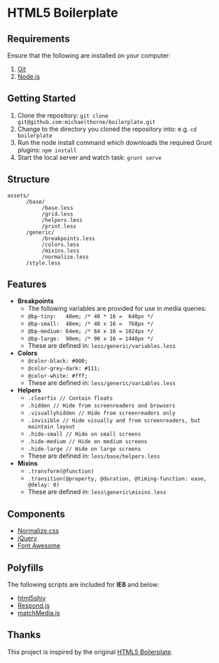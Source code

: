 HTML5 Boilerplate
=

Requirements
-

Ensure that the following are installed on your computer:

1. [Git](http://git-scm.com/)
2. [Node.js](http://nodejs.org/)

Getting Started
-

1. Clone the repository: `git clone git@github.com:michaelthorne/boilerplate.git`
2. Change to the directory you cloned the repository into: e.g. `cd boilerplate`
3. Run the node install command which downloads the required Grunt plugins: `npm install`
4. Start the local server and watch task: `grunt serve`

Structure
-
```
assets/
      /base/
           /base.less
           /grid.less
           /helpers.less
           /print.less
      /generic/
           /breakpoints.less
           /colors.less
           /mixins.less
           /normalize.less
      /style.less
```

Features
-

- **Breakpoints**
    - The following variables are provided for use in media queries:
    - `@bp-tiny:   40em; /* 40 * 16 =  640px */`
    - `@bp-small:  48em; /* 48 x 16 =  768px */`
    - `@bp-medium: 64em; /* 64 x 16 = 1024px */`
    - `@bp-large:  90em; /* 90 x 16 = 1440px */`
    - These are defined in: `less/generic/variables.less`
- **Colors**
    - `@color-black: #000;`
    - `@color-grey-dark: #111;`
    - `@color-white: #fff;`
    - These are defined in: `less/generic/variables.less`
- **Helpers**
    - `.clearfix // Contain floats`
    - `.hidden // Hide from screenreaders and browsers`
    - `.visuallyhidden // Hide from screenreaders only`
    - `.invisible // Hide visually and from screenreaders, but maintain layout`
    - `.hide-small // Hide on small screens`
    - `.hide-medium // Hide on medium screens`
    - `.hide-large // Hide on large screens`
    - These are defined in: `less/base/helpers.less`
- **Mixins**
    - `.transform(@function)`
    - `.transition(@property, @duration, @timing-function: ease, @delay: 0)`
    - These are defined in: `less\generic\mixins.less`

Components
-

- [Normalize.css](http://necolas.github.io/normalize.css/)
- [jQuery](http://jquery.com/)
- [Font Awesome](http://fontawesome.io/)

Polyfills
-

The following scripts are included for **IE8** and below:
- [html5shiv](https://github.com/aFarkas/html5shiv)
- [Respond.js](https://github.com/scottjehl/Respond)
- [matchMedia.js](https://github.com/paulirish/matchMedia.js/)

Thanks
-

This project is inspired by the original [HTML5 Boilerplate](http://html5boilerplate.com/).
